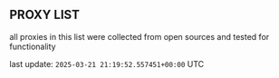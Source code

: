 ## PROXY LIST

all proxies in this list were collected from open sources and tested for functionality

last update: `2025-03-21 21:19:52.557451+00:00` UTC